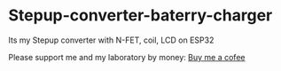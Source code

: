 # Stepup-converter-baterry-charger
Its my Stepup converter with N-FET, coil, LCD on ESP32

Please support me and my laboratory by money: [Buy me a cofee](paypal.me/sktechnologiesk)
